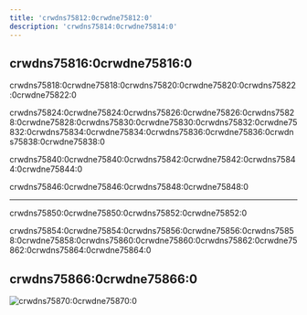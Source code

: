 ```yaml
---
title: 'crwdns75812:0crwdne75812:0'
description: 'crwdns75814:0crwdne75814:0'
---
```



## crwdns75816:0crwdne75816:0

crwdns75818:0crwdne75818:0crwdns75820:0crwdne75820:0crwdns75822:0crwdne75822:0

crwdns75824:0crwdne75824:0crwdns75826:0crwdne75826:0crwdns75828:0crwdne75828:0crwdns75830:0crwdne75830:0crwdns75832:0crwdne75832:0crwdns75834:0crwdne75834:0crwdns75836:0crwdne75836:0crwdns75838:0crwdne75838:0

crwdns75840:0crwdne75840:0crwdns75842:0crwdne75842:0crwdns75844:0crwdne75844:0

crwdns75846:0crwdne75846:0crwdns75848:0crwdne75848:0

---

crwdns75850:0crwdne75850:0crwdns75852:0crwdne75852:0

crwdns75854:0crwdne75854:0crwdns75856:0crwdne75856:0crwdns75858:0crwdne75858:0crwdns75860:0crwdne75860:0crwdns75862:0crwdne75862:0crwdns75864:0crwdne75864:0

## crwdns75866:0crwdne75866:0

![crwdns75870:0crwdne75870:0](crwdns75868:0crwdne75868:0)
